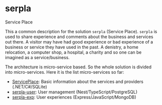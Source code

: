 # serpla
Service Place

This a common description for the solution `serpla` (Service Place). `serpla` is used to share experience and comments about the business and services out there. A visitor may have had good experience or bad experience of a business or service they have used in the past. A denistry, a home relocation, a computer shop, a hospital, a charity and so one can be imagined as a service/business.

The architecture is micro-service based. So the whole solution is divided into micro-services. Here it is the list micro-services so far:
* [ServicePlace](https://github.com/afsharm/ServicePlace): Basic information about the services and providers (.NET/C#/SQLite)
* [serpla-user](https://github.com/afsharm/serpla-user): User management (Nest/TypeScript/PostgreSQL)
* [serpla-exp](https://github.com/afsharm/serpla-exp): User experiences (Express/JavaScript/MongoDB)
